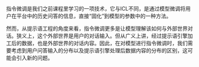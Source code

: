 指令微调是我们之前课程里学习的一项技术，它与ICL不同，是通过模型微调将用户在平台中的历史问答的信息，直接“固化”到模型的参数中的一种方法。

然而，从提示语工程的角度来看，指令微调更多是让模型理解该如何与外部世界对话。狭义上，这个外部世界是用户的对话输入。但从广义上讲，经过提示语引擎加工后的数据，也是外部世界的对话内容。因此，在对模型进行指令微调时，我们需要考虑到用户问答输入的分布以及提示语引擎处理后数据内容的分布的区别，这可能会引入新的问题。 